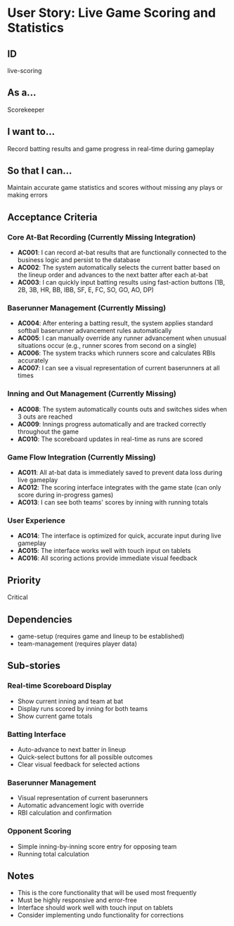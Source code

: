 # User Story: Live Game Scoring and Statistics

## ID

live-scoring

## As a...

Scorekeeper

## I want to...

Record batting results and game progress in real-time during gameplay

## So that I can...

Maintain accurate game statistics and scores without missing any plays or making errors

## Acceptance Criteria

### Core At-Bat Recording (Currently Missing Integration)

- **AC001**: I can record at-bat results that are functionally connected to the business logic and persist to the database
- **AC002**: The system automatically selects the current batter based on the lineup order and advances to the next batter after each at-bat
- **AC003**: I can quickly input batting results using fast-action buttons (1B, 2B, 3B, HR, BB, IBB, SF, E, FC, SO, GO, AO, DP)

### Baserunner Management (Currently Missing)

- **AC004**: After entering a batting result, the system applies standard softball baserunner advancement rules automatically
- **AC005**: I can manually override any runner advancement when unusual situations occur (e.g., runner scores from second on a single)
- **AC006**: The system tracks which runners score and calculates RBIs accurately
- **AC007**: I can see a visual representation of current baserunners at all times

### Inning and Out Management (Currently Missing)

- **AC008**: The system automatically counts outs and switches sides when 3 outs are reached
- **AC009**: Innings progress automatically and are tracked correctly throughout the game
- **AC010**: The scoreboard updates in real-time as runs are scored

### Game Flow Integration (Currently Missing)

- **AC011**: All at-bat data is immediately saved to prevent data loss during live gameplay
- **AC012**: The scoring interface integrates with the game state (can only score during in-progress games)
- **AC013**: I can see both teams' scores by inning with running totals

### User Experience

- **AC014**: The interface is optimized for quick, accurate input during live gameplay
- **AC015**: The interface works well with touch input on tablets
- **AC016**: All scoring actions provide immediate visual feedback

## Priority

Critical

## Dependencies

- game-setup (requires game and lineup to be established)
- team-management (requires player data)

## Sub-stories

### Real-time Scoreboard Display

- Show current inning and team at bat
- Display runs scored by inning for both teams
- Show current game totals

### Batting Interface

- Auto-advance to next batter in lineup
- Quick-select buttons for all possible outcomes
- Clear visual feedback for selected actions

### Baserunner Management

- Visual representation of current baserunners
- Automatic advancement logic with override
- RBI calculation and confirmation

### Opponent Scoring

- Simple inning-by-inning score entry for opposing team
- Running total calculation

## Notes

- This is the core functionality that will be used most frequently
- Must be highly responsive and error-free
- Interface should work well with touch input on tablets
- Consider implementing undo functionality for corrections
